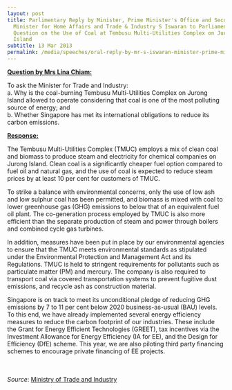 ```yaml
---
layout: post
title: Parlimentary Reply by Minister, Prime Minister's Office and Second
  Minister for Home Affairs and Trade & Industry S Iswaran to Parliamentary
  Question on the Use of Coal at Tembusu Multi-Utilities Complex on Jurong
  Island
subtitle: 13 Mar 2013
permalink: /media/speeches/oral-reply-by-mr-s-iswaran-minister-prime-minister's-office-and-second-minister-for-home-affairs-and-trade-industry-to-parliamentary-question-on-the-use-of-coal/
---
```

**<u>Question by Mrs Lina Chiam:</u>**

To ask the Minister for Trade and Industry:  
a. Why is the coal-burning Tembusu Multi-Utilities Complex on Jurong Island allowed to operate considering that coal is one of the most polluting source of energy; and  
b. Whether Singapore has met its international obligations to reduce its carbon emissions.

**<u>Response:</u>**

The Tembusu Multi-Utilities Complex (TMUC) employs a mix of clean coal and biomass to produce steam and electricity for chemical companies on Jurong Island. Clean coal is a significantly cheaper fuel option compared to fuel oil and natural gas, and the use of coal is expected to reduce steam prices by at least 10 per cent for customers of TMUC. 

To strike a balance with environmental concerns, only the use of low ash and low sulphur coal has been permitted, and biomass is mixed with coal to lower greenhouse gas (GHG) emissions to below that of an equivalent fuel oil plant. The co-generation process employed by TMUC is also more efficient than the separate production of steam and power through boilers and combined cycle gas turbines. 

In addition, measures have been put in place by our environmental agencies to ensure that the TMUC meets environmental standards as stipulated under the Environmental Protection and Management Act and its Regulations. TMUC is held to stringent requirements for pollutants such as particulate matter (PM) and mercury. The company is also required to transport coal via covered transportation systems to prevent fugitive dust emissions, and recycle ash as construction material. 

Singapore is on track to meet its unconditional pledge of reducing GHG emissions by 7 to 11 per cent below 2020 business-as-usual (BAU) levels. To this end, we have already implemented several energy efficiency measures to reduce the carbon footprint of our industries. These include the Grant for Energy Efficient Technologies (GREET), tax incentives via the Investment Allowance for Energy Efficiency (IA for EE), and the Design for Efficiency (DfE) scheme. This year, we are also piloting third party financing schemes to encourage private financing of EE projects.
<br><br><br>

*Source*: [<a href="https://www.mti.gov.sg/" target="_blank">Ministry of Trade and Industry </a>](https://www.mti.gov.sg/)